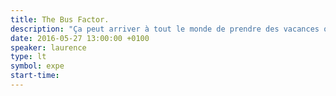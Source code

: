 ```yaml
---
title: The Bus Factor.
description: "Ça peut arriver à tout le monde de prendre des vacances ou de se faire écraser par un bus. <a href=\"https://www.youtube.com/watch?v=tmYrWXhFf4c\">Plus souvent qu'on croit même</a>. Ne vous rendez pas indispensable. Documentez, sauvegardez, partagez vos connaissances."
date: 2016-05-27 13:00:00 +0100
speaker: laurence
type: lt
symbol: expe
start-time:
---
```

